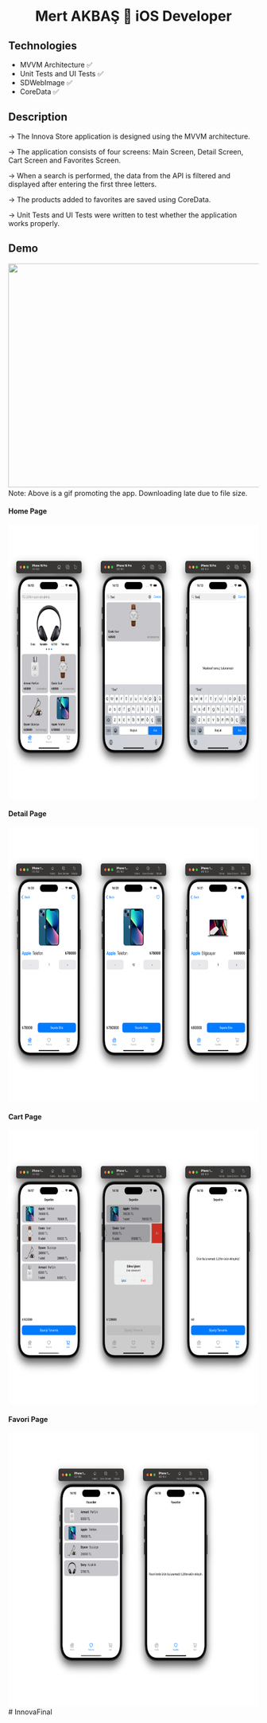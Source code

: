 <h1 align=center>Mert AKBAŞ  iOS Developer</h1> 

## Technologies
+ MVVM Architecture ✅
+ Unit Tests and UI Tests ✅
+ SDWebImage ✅
+ CoreData ✅


## Description

-> The Innova Store application is designed using the MVVM architecture. 

-> The application consists of four screens: Main Screen, Detail Screen, Cart Screen and Favorites Screen.

-> When a search is performed, the data from the API is filtered and displayed after entering the first three letters.

-> The products added to favorites are saved using CoreData.

-> Unit Tests and UI Tests were written to test whether the application works properly.


## Demo
<img src="https://github.com/akbasmert/InnovaFinal/blob/main/ReadmePhotos/Adsız%20tasarım.gif" width="950" height="450" />
Note: Above is a gif promoting the app. Downloading late due to file size.

#### Home Page 

<img src="https://github.com/akbasmert/InnovaFinal/blob/main/ReadmePhotos/home.png" width="800" height="550" />

#### Detail Page 

<img src="https://github.com/akbasmert/InnovaFinal/blob/main/ReadmePhotos/detay.png" width="800" height="550" />

#### Cart Page 

<img src="https://github.com/akbasmert/InnovaFinal/blob/main/ReadmePhotos/cart.png" width="800" height="550" />

#### Favori Page 

<img src="https://github.com/akbasmert/InnovaFinal/blob/main/ReadmePhotos/favori.png" width="800" height="550" />
# InnovaFinal
